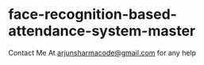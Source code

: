 # face-recognition-based-attendance-system-master
Contact Me At arjunsharmacode@gmail.com
for any help
